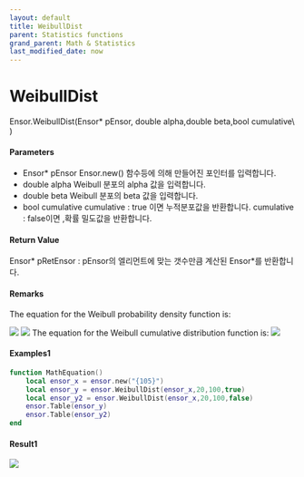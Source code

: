 ```yaml
---
layout: default
title: WeibullDist
parent: Statistics functions
grand_parent: Math & Statistics
last_modified_date: now
---
```


# WeibullDist

Ensor.WeibullDist\(Ensor\* pEnsor, double alpha,double beta,bool cumulative\ )

#### Parameters

 * Ensor\* pEnsor
	Ensor.new() 함수등에 의해 만들어진 포인터를 입력합니다.
 * double alpha
	Weibull 분포의 alpha 값을 입력합니다.
 * double beta
	Weibull 분포의 beta 값을 입력합니다.
 * bool cumulative
	cumulative : true 이면 누적분포값을 반환합니다.
	cumulative : false이면 ,확률 밀도값을 반환합니다.


#### Return Value

Ensor\* pRetEnsor : pEnsor의 엘리먼트에 맞는 갯수만큼 계산된 Ensor\*를 반환합니다.




#### Remarks

The equation for the Weibull probability density function is:

![](./StatisticsAPI/WeibullDistFunc.png)
![](./StatisticsAPI/WeibullDistGraph.png)
The equation for the Weibull cumulative distribution function is:
![](./StatisticsAPI/WeibullDistFunc2.png)

#### Examples1

```lua
function MathEquation()
	local ensor_x = ensor.new("{105}")
	local ensor_y = ensor.WeibullDist(ensor_x,20,100,true)
	local ensor_y2 = ensor.WeibullDist(ensor_x,20,100,false)
	ensor.Table(ensor_y)
	ensor.Table(ensor_y2)
end
```

#### Result1

![](./StatisticsAPI/WeibullDistResult.png)